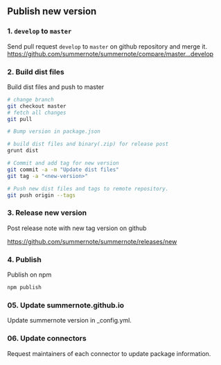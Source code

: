 ## Publish new version

### 1. `develop` to `master`

Send pull request `develop` to `master` on github repository and merge it.
https://github.com/summernote/summernote/compare/master...develop

### 2. Build dist files

Build dist files and push to master
```bash
# change branch
git checkout master
# fetch all changes
git pull

# Bump version in package.json

# build dist files and binary(.zip) for release post
grunt dist

# Commit and add tag for new version
git commit -a -m "Update dist files"
git tag -a "<new-version>"

# Push new dist files and tags to remote repository.
git push origin --tags
```

### 3. Release new version
Post release note with new tag version on github

https://github.com/summernote/summernote/releases/new

### 4. Publish

Publish on npm
```bash
npm publish
```

### 05. Update summernote.github.io
Update summernote version in _config.yml.

### 06. Update connectors
Request maintainers of each connector to update package information.

